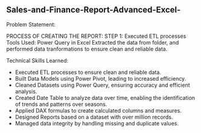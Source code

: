 ## Sales-and-Finance-Report-Advanced-Excel-
Problem Statement:

PROCESS OF CREATING THE REPORT:
  STEP 1: Executed ETL processes
  Tools Used: Power Query in Excel
  Extracted the data from folder, and performed data tranformations to ensure clean and reliable data.



Technical Skills Learned:
- Executed ETL processes to ensure clean and reliable data.
- Built Data Models using Power Pivot, leading to increased efficiency.
- Cleaned Datasets using Power Query, ensuring accuracy and efficient analysis. 
- Created Date Table to analyze data over time, enabling the identification of trends and patterns over seasons.
- Applied DAX formulas to create calculated columns and measures.
- Designed Reports based on a dataset with over million records.
- Managed data integrity by handling missing and duplicate values.
